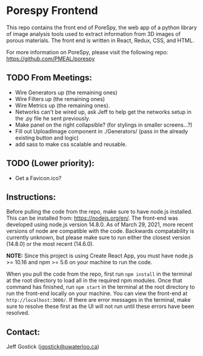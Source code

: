 # Porespy Frontend

This repo contains the front end of PoreSpy, the web app of a python library of image analysis tools used to extract information from 3D images of porous materials. The front end is written in React, Redux, CSS, and HTML.

For more information on PoreSpy, please visit the following repo: https://github.com/PMEAL/porespy


## TODO From Meetings:

- Wire Generators up (the remaining ones)
- Wire Filters up (the remaining ones)
- Wire Metrics up (the remaining ones).
- Networks can't be wired up, ask Jeff to help get the networks setup in the .py file he sent previously.
- Make panel on the right collapsible? (for stylings in smaller screens...?)
- Fill out UploadImage component in ./Generators/ (pass in the already existing button and logic)
- add sass to make css scalable and reusable.


## TODO (Lower priority):

- Get a Favicon.ico?


## Instructions:

Before pulling the code from the repo, make sure to have node.js installed. This can be installed from: https://nodejs.org/en/. The front-end was developed using node.js version 14.8.0. As of March 29, 2021, more recent versions of node are compatible with the code. Backwards compatability is currently unknown, but please make sure to run either the closest version (14.8.0) or the most recent (14.6.0). 

**NOTE:** Since this project is using Create React App, you must have node.js >= 10.16 and npm >= 5.6 on your machine to run the code.

When you pull the code from the repo, first run `npm install` in the terminal at the root directory to load all in the required npm modules. Once that command has finished, run `npm start` in the terminal at the root directory to run the front-end locally on your machine. You can view the front-end at `http://localhost:3000/`. If there are error messages in the terminal, make sure to resolve these first as the UI will not run until these errors have been resolved.


## Contact:

Jeff Gostick (jgostick@uwaterloo.ca)
